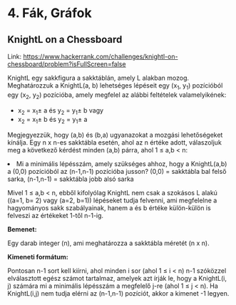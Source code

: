 # 4. Fák, Gráfok
## KnightL on a Chessboard

Link: https://www.hackerrank.com/challenges/knightl-on-chessboard/problem?isFullScreen=false

KnightL egy sakkfigura a sakktáblán, amely L alakban mozog.  Meghatározzuk a KnightL(a, b) lehetséges lépéseit egy (x<sub>1</sub>, y<sub>1</sub>) pozícióból egy (x<sub>2</sub>, y<sub>2</sub>) pozícióba, amely megfelel az alábbi feltételek valamelyikének:
<ul>
    <li>
        x<sub>2</sub> = x<sub>1</sub>± a és y<sub>2</sub> = y<sub>1</sub>± b vagy
    </li>
    <li>
        x<sub>2</sub> = x<sub>1</sub>± b és y<sub>2</sub> = y<sub>1</sub>± a
    </li>
</ul>
<p>Megjegyezzük, hogy (a,b) és (b,a) ugyanazokat a mozgási lehetőségeket kínálja.
Egy n x n-es sakktábla esetén, ahol az n értéke adott, válaszoljuk meg a következő kérdést minden (a,b) párra, ahol 1 ≤ a,b < n:
<li>Mi a minimális lépésszám, amely szükséges ahhoz, hogy a KnightL(a,b) a (0,0) pozícióból az (n-1,n-1) pozícióba jusson? (0,0) = sakktábla bal felső sarka, (n-1,n-1) = sakktábla jobb alsó sarka</li></p>
<p>Mivel 1 ≤ a,b < n, ebből kifolyólag KnightL nem csak a szokásos L alakú ((a=1, b= 2) vagy (a=2, b=1)) lépéseket tudja felvenni, ami megfelelne a hagyományos sakk szabályainak, hanem a és b értéke külön-külön is felveszi az értékeket 1-től n-1-ig.</p>

<b>Bemenet:</b>
<p>Egy darab integer (n), ami meghatározza a sakktábla méretét (n x n).</p>

<b>Kimeneti formátum:</b>
<p>Pontosan n-1 sort kell kiírni, ahol minden i sor (ahol 1 ≤ i < n) n-1 szóközzel elválasztott egész számot tartalmaz, amelyek azt írják le, hogy a KnightL(i, j) számára mi a minimális lépésszám a megfelelő j-re (ahol 1 ≤ j < n). Ha KnightL(i,j) nem tudja elérni az (n-1,n-1) pozíciót, akkor a kimenet -1 legyen.</p>
